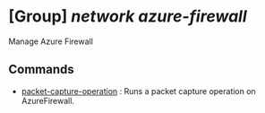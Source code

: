 # [Group] _network azure-firewall_

Manage Azure Firewall

## Commands

- [packet-capture-operation](/Commands/network/azure-firewall/_packet-capture-operation.md)
: Runs a packet capture operation on AzureFirewall.
